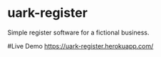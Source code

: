 # uark-register
Simple register software for a fictional business.

#Live Demo
https://uark-register.herokuapp.com/